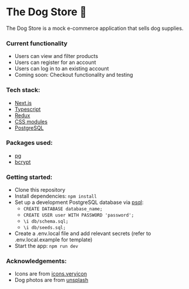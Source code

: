 # The Dog Store 🐶

The Dog Store is a mock e-commerce application that sells dog supplies.

### Current functionality
- Users can view and filter products
- Users can register for an account
- Users can log in to an existing account
- Coming soon: Checkout functionality and testing

### Tech stack:
- [Next.js](https://nextjs.org/)
- [Typescript](https://www.typescriptlang.org/)
- [Redux](https://redux.js.org/)
- [CSS modules](https://nextjs.org/docs/app/building-your-application/styling/css-modules)
- [PostgreSQL](https://www.postgresql.org/)

### Packages used:
- [pg](https://www.npmjs.com/package/pg)
- [bcrypt](https://www.npmjs.com/package/bcrypt)

### Getting started:
- Clone this repository
- Install dependencies: `npm install`
- Set up a development PostgreSQL database via [psql](https://www.postgresql.org/docs/current/app-psql.html#:~:text=psql):
  - `CREATE DATABASE database_name;`
  - `CREATE USER user WITH PASSWORD 'password';`
  - `\i db/schema.sql;`
  - `\i db/seeds.sql;`
- Create a .env.local file and add relevant secrets (refer to .env.local.example for template)
- Start the app: `npm run dev`

### Acknowledgements:
- Icons are from [icons.veryicon](https://icons.veryicon.com)
- Dog photos are from [unsplash](https://unsplash.com/photos)
